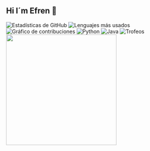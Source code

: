 ## Hi I´m Efren 👋
 ![Estadísticas de GitHub](https://github-readme-stats.vercel.app/api?username=usuario123&show_icons=true&theme=radical)
![Lenguajes más usados](https://github-readme-stats.vercel.app/api/top-langs/?username=usuario123&layout=compact&theme=radical)
![Gráfico de contribuciones](https://github-readme-activity-graph.cyclic.app/graph?username=usuario123&theme=react-dark)
![Python](https://img.shields.io/badge/Python-3776AB?style=for-the-badge&logo=python&logoColor=white)
![Java](https://img.shields.io/badge/Java-007396?style=for-the-badge&logo=java&logoColor=white)
![Trofeos](https://github-profile-trophy.vercel.app/?username=usuario123&theme=monokai)
<img src="https://media.giphy.com/media/13HgwGsXF0aiGY/giphy.gif" width="300">

<!--
**EfrenMV/EfrenMV** is a ✨ _special_ ✨ repository because its `README.md` (this file) appears on your GitHub profile.

Here are some ideas to get you started:

- 🔭 I’m currently working on ...
- 🌱 I’m currently learning ...
- 👯 I’m looking to collaborate on ...
- 🤔 I’m looking for help with ...
- 💬 Ask me about ...
- 📫 How to reach me: ...
- 😄 Pronouns: ...
- ⚡ Fun fact: ...
-->
